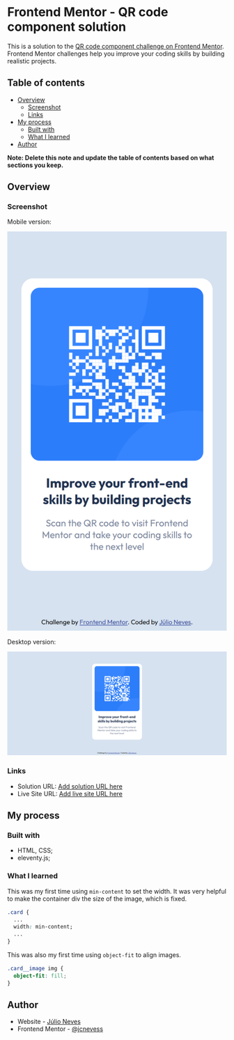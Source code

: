 # Frontend Mentor - QR code component solution

This is a solution to the [QR code component challenge on Frontend Mentor](https://www.frontendmentor.io/challenges/qr-code-component-iux_sIO_H). Frontend Mentor challenges help you improve your coding skills by building realistic projects. 

## Table of contents

- [Overview](#overview)
  - [Screenshot](#screenshot)
  - [Links](#links)
- [My process](#my-process)
  - [Built with](#built-with)
  - [What I learned](#what-i-learned)
- [Author](#author)

**Note: Delete this note and update the table of contents based on what sections you keep.**

## Overview

### Screenshot
Mobile version:

![Mobile](./images/result_mobile.png)

Desktop version:

![Desktop](./images/result-desktop.png)

### Links

- Solution URL: [Add solution URL here](https://github.com/jcnevess/qr-code-component)
- Live Site URL: [Add live site URL here](https://jcnevess.github.io/qr-code-component)

## My process

### Built with
- HTML, CSS;
- eleventy.js;

### What I learned
This was my first time using `min-content` to set the width. It was very helpful to make the container div the size of the image, which is fixed.
```css 
.card {
  ...
  width: min-content;
  ...
}
```

This was also my first time using `object-fit` to align images.
```css
.card__image img {
  object-fit: fill;
}
```

## Author

- Website - [Júlio Neves](https://jcnevess.github.io/)
- Frontend Mentor - [@jcnevess](https://www.frontendmentor.io/profile/jcnevess)
